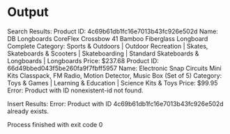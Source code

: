 # Output

Search Results:
Product ID: 4c69b61db1fc16e7013b43fc926e502d
Name: DB Longboards CoreFlex Crossbow 41 Bamboo Fiberglass Longboard Complete
Category: Sports & Outdoors | Outdoor Recreation | Skates, Skateboards & Scooters | Skateboarding | Standard Skateboards & Longboards | Longboards
Price: $237.68
Product ID: 66d49bbed043f5be260fa9f7fbff5957
Name: Electronic Snap Circuits Mini Kits Classpack, FM Radio, Motion Detector, Music Box (Set of 5)
Category: Toys & Games | Learning & Education | Science Kits & Toys
Price: $99.95
Error: Product with ID nonexistent-id not found.

Insert Results:
Error: Product with ID 4c69b61db1fc16e7013b43fc926e502d already exists.

Process finished with exit code 0
